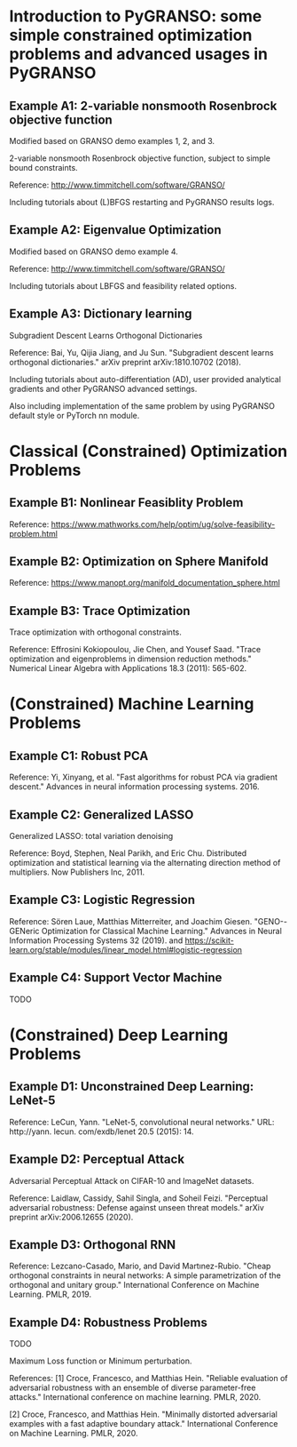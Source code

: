 # Introduction to PyGRANSO: some simple constrained optimization problems and advanced usages in PyGRANSO

## Example A1: 2-variable nonsmooth Rosenbrock objective function

Modified based on GRANSO demo examples 1, 2, and 3.

2-variable nonsmooth Rosenbrock objective function, subject to simple bound constraints.

Reference: http://www.timmitchell.com/software/GRANSO/

Including tutorials about (L)BFGS restarting and PyGRANSO results logs.

## Example A2: Eigenvalue Optimization

Modified based on GRANSO demo example 4.

Reference: http://www.timmitchell.com/software/GRANSO/

Including tutorials about LBFGS and feasibility related options.

## Example A3: Dictionary learning 

Subgradient Descent Learns Orthogonal Dictionaries

Reference: Bai, Yu, Qijia Jiang, and Ju Sun. "Subgradient descent learns orthogonal dictionaries." arXiv preprint arXiv:1810.10702 (2018).

Including tutorials about auto-differentiation (AD), user provided analytical gradients and other PyGRANSO advanced settings.

Also including implementation of the same problem by using PyGRANSO default style or PyTorch nn module.

# Classical (Constrained) Optimization Problems

## Example B1: Nonlinear Feasiblity Problem

Reference: https://www.mathworks.com/help/optim/ug/solve-feasibility-problem.html

## Example B2: Optimization on Sphere Manifold

Reference: https://www.manopt.org/manifold_documentation_sphere.html

## Example B3: Trace Optimization

Trace optimization with orthogonal constraints.

Reference: Effrosini Kokiopoulou, Jie Chen, and Yousef Saad. "Trace optimization and eigenproblems in dimension reduction methods." Numerical Linear Algebra with Applications 18.3 (2011): 565-602.

# (Constrained) Machine Learning Problems

## Example C1: Robust PCA 

Reference: Yi, Xinyang, et al. "Fast algorithms for robust PCA via gradient descent." Advances in neural information processing systems. 2016.

## Example C2: Generalized LASSO

Generalized LASSO: total variation denoising

Reference: Boyd, Stephen, Neal Parikh, and Eric Chu. Distributed optimization and statistical learning via the alternating direction method of multipliers. Now Publishers Inc, 2011.

## Example C3: Logistic Regression

Reference: Sören Laue, Matthias Mitterreiter, and Joachim Giesen. "GENO--GENeric Optimization for Classical Machine Learning." Advances in Neural Information Processing Systems 32 (2019). and https://scikit-learn.org/stable/modules/linear_model.html#logistic-regression

## Example C4: Support Vector Machine

TODO

# (Constrained) Deep Learning Problems

## Example D1: Unconstrained Deep Learning: LeNet-5

Reference: LeCun, Yann. "LeNet-5, convolutional neural networks." URL: http://yann. lecun. com/exdb/lenet 20.5 (2015): 14.

## Example D2: Perceptual Attack

Adversarial Perceptual Attack on CIFAR-10 and ImageNet datasets.

Reference: Laidlaw, Cassidy, Sahil Singla, and Soheil Feizi. "Perceptual adversarial robustness: Defense against unseen threat models." arXiv preprint arXiv:2006.12655 (2020).

## Example D3: Orthogonal RNN

Reference: Lezcano-Casado, Mario, and David Martınez-Rubio. "Cheap orthogonal constraints in neural networks: A simple parametrization of the orthogonal and unitary group." International Conference on Machine Learning. PMLR, 2019.

## Example D4: Robustness Problems

TODO

Maximum Loss function or Minimum perturbation.

References: 
[1] Croce, Francesco, and Matthias Hein. "Reliable evaluation of adversarial robustness with an ensemble of diverse parameter-free attacks." International conference on machine learning. PMLR, 2020.

[2] Croce, Francesco, and Matthias Hein. "Minimally distorted adversarial examples with a fast adaptive boundary attack." International Conference on Machine Learning. PMLR, 2020.
